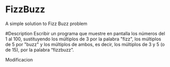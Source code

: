# FizzBuzz
A simple solution to Fizz Buzz problem

#Description
Escribir un programa que muestre en pantalla los números del 1 al 100, 
sustituyendo los múltiplos de 3 por la palabra "fizz", los múltiplos de 
5 por "buzz" y los múltiplos de ambos, es decir, 
los múltiplos de 3 y 5 (o de 15), por la palabra “fizzbuzz”.

Modificacion
